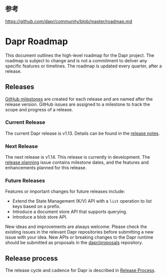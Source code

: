 ## 参考
https://github.com/dapr/community/blob/master/roadmap.md


# Dapr Roadmap

This document outlines the high-level roadmap for the Dapr project. The roadmap is subject to change and is not a commitment to deliver any specific features or timelines. The roadmap is updated every quarter, after a release.

## Releases

[GitHub milestones](https://github.com/dapr/dapr/milestones) are created for each release and are named after the release version. GitHub issues are assigned to a milestone to track the scope and progress of a release.

### Current Release

The current Dapr release is v1.13. Details can be found in the [release notes](https://github.com/dapr/dapr/releases/tag/v1.13.0).

### Next Release

The next release is v1.14. This release is currently in development. The [release planning](https://github.com/dapr/dapr/issues/7605) issue contains milestone dates, and the features and enhancements planned for this release.

### Future Releases

Features or important changes for future releases include:

- Extend the State Management (K/V) API with a `list` operation to list keys based on a prefix.
- Introduce a document store API that supports querying.
- Introduce a blob store API.

New ideas and improvements are always welcome. Please check the existing issues in the relevant Dapr repositories before submitting a new issue with your idea. New APIs or breaking changes to the Dapr runtime should be submitted as proposals in the [dapr/proposals](https://github.com/dapr/proposals) repository.

## Release process

The release cycle and cadence for Dapr is described in [Release Process](release-process.md).